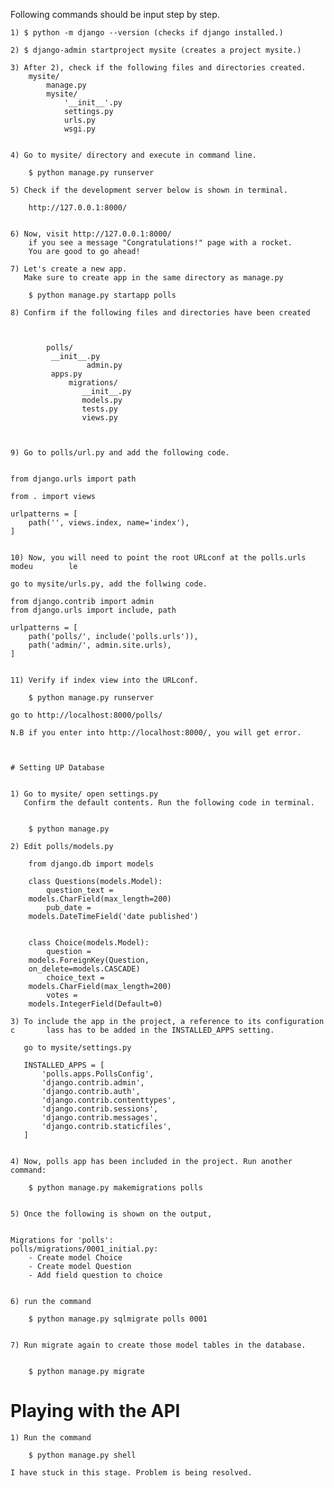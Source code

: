 
Following commands should be input step by step. 




	1) $ python -m django --version (checks if django installed.) 

	2) $ django-admin startproject mysite (creates a project mysite.) 

	3) After 2), check if the following files and directories created. 
		mysite/ 
			manage.py 
			mysite/
				'__init__'.py
				settings.py
				urls.py
				wsgi.py


	4) Go to mysite/ directory and execute in command line. 
		
		$ python manage.py runserver 

	5) Check if the development server below is shown in terminal. 
	   
		http://127.0.0.1:8000/  


	6) Now, visit http://127.0.0.1:8000/ 
		if you see a message "Congratulations!" page with a rocket. 
		You are good to go ahead! 

	7) Let's create a new app. 
	   Make sure to create app in the same directory as manage.py 

		$ python manage.py startapp polls 

	8) Confirm if the following files and directories have been created 



			polls/
   			 __init__.py
    		         admin.py
   			 apps.py
    			 migrations/
        			__init__.py
    				models.py
    				tests.py
    				views.py



	9) Go to polls/url.py and add the following code. 


	from django.urls import path

	from . import views

	urlpatterns = [
    	path('', views.index, name='index'),
	] 


	10) Now, you will need to point the root URLconf at the polls.urls modeu	    le 

	go to mysite/urls.py, add the follwing code.  

	from django.contrib import admin
	from django.urls import include, path

	urlpatterns = [
    	path('polls/', include('polls.urls')),
    	path('admin/', admin.site.urls),
	]


	11) Verify if index view into the URLconf. 

		$ python manage.py runserver 

	go to http://localhost:8000/polls/

	N.B if you enter into http://localhost:8000/, you will get error. 



	# Setting UP Database


	1) Go to mysite/ open settings.py
	   Confirm the default contents. Run the following code in terminal. 
 

		$ python manage.py  	

	2) Edit polls/models.py 

		from django.db import models 

		class Questions(models.Model): 
		    question_text = 
		models.CharField(max_length=200)
		    pub_date = 
		models.DateTimeField('date published') 


		class Choice(models.Model): 
		    question = 
		models.ForeignKey(Question, 
		on_delete=models.CASCADE)
		    choice_text = 
		models.CharField(max_length=200)
		    votes = 
		models.IntegerField(Default=0)

	3) To include the app in the project, a reference to its configuration c	   lass has to be added in the INSTALLED_APPS setting. 

	   go to mysite/settings.py 

	   INSTALLED_APPS = [
    	   'polls.apps.PollsConfig',
    	   'django.contrib.admin',
    	   'django.contrib.auth',
    	   'django.contrib.contenttypes',
    	   'django.contrib.sessions',
    	   'django.contrib.messages',
    	   'django.contrib.staticfiles',
	   ]


	4) Now, polls app has been included in the project. Run another command: 

		$ python manage.py makemigrations polls 


	5) Once the following is shown on the output, 


	Migrations for 'polls':
  	polls/migrations/0001_initial.py:
    	- Create model Choice
    	- Create model Question
    	- Add field question to choice	


	6) run the command 

		$ python manage.py sqlmigrate polls 0001


	7) Run migrate again to create those model tables in the database. 


		$ python manage.py migrate 



#	Playing with the API 


	
	1) Run the command 

		$ python manage.py shell 

	I have stuck in this stage. Problem is being resolved. 

	

